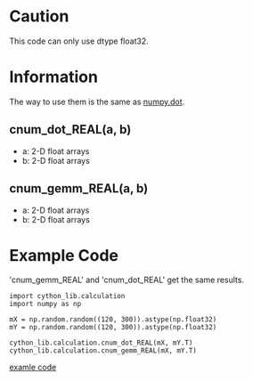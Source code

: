 # Caution
This code can only use dtype float32.

# Information
The way to use them is the same as [numpy.dot](https://docs.scipy.org/doc/numpy/reference/generated/numpy.dot.html).

## cnum_dot_REAL(a, b)
- a: 2-D float arrays
- b: 2-D float arrays

## cnum_gemm_REAL(a, b)
- a: 2-D float arrays
- b: 2-D float arrays

# Example Code
'cnum_gemm_REAL' and 'cnum_dot_REAL' get the same results.
```
import cython_lib.calculation
import numpy as np

mX = np.random.random((120, 300)).astype(np.float32)
mY = np.random.random((120, 300)).astype(np.float32)

cython_lib.calculation.cnum_dot_REAL(mX, mY.T)
cython_lib.calculation.cnum_gemm_REAL(mX, mY.T)
```
[examle code](https://github.com/jackee777/cython_lib/blob/master/examples/check_calculation.py)
